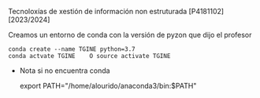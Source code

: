 Tecnoloxías de xestión de información non estruturada [P4181102] [2023/2024]


Creamos un entorno de conda con la versión de pyzon que dijo el profesor

    conda create --name TGINE python=3.7
    conda actvate TGINE    O source activate TGINE                
    
- Nota si no encuentra conda 

    export PATH="/home/alourido/anaconda3/bin:$PATH"
